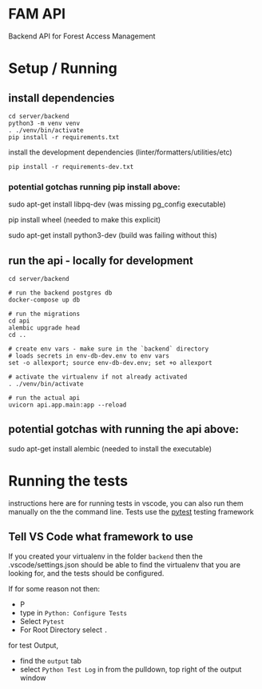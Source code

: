 # FAM API

Backend API for Forest Access Management

# Setup / Running

## install dependencies

```
cd server/backend
python3 -m venv venv
. ./venv/bin/activate
pip install -r requirements.txt
```

install the development dependencies (linter/formatters/utilities/etc)

```
pip install -r requirements-dev.txt
```
### potential gotchas running pip install above:

sudo apt-get install libpq-dev
(was missing pg_config executable)

pip install wheel
(needed to make this explicit)

sudo apt-get install python3-dev
(build was failing without this)

## run the api - locally for development

```
cd server/backend

# run the backend postgres db
docker-compose up db

# run the migrations
cd api
alembic upgrade head
cd ..

# create env vars - make sure in the `backend` directory
# loads secrets in env-db-dev.env to env vars
set -o allexport; source env-db-dev.env; set +o allexport

# activate the virtualenv if not already activated
. ./venv/bin/activate

# run the actual api
uvicorn api.app.main:app --reload
```

## potential gotchas with running the api above:

sudo apt-get install alembic
(needed to install the executable)

# Running the tests

instructions here are for running tests in vscode, you can also run them manually on the
the command line.  Tests use the [pytest](https://docs.pytest.org/en/7.1.x/) testing framework

## Tell VS Code what framework to use

If you created your virtualenv in the folder `backend` then the
.vscode/settings.json should be able to find the virtualenv that you are looking
for, and the tests should be configured.

If for some reason not then:
* <ctrl><shift>P
* type in `Python: Configure Tests`
* Select `Pytest`
* For Root Directory select `.`

for test Output,
* find the `output` tab
* select `Python Test Log` in from the pulldown, top right of the output window
